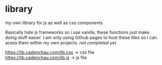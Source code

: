# library
my own library for js as well as css components

Basically hate js frameworks so i use vanilla, these functions just make doing stuff easier. I am only using Github pages to host these files so I can acess them within my own projects.
_not completed yet_

https://lib.cadenchau.com/lib.css -> css file<br>
https://lib.cadenchau.com/lib.js  -> js file
